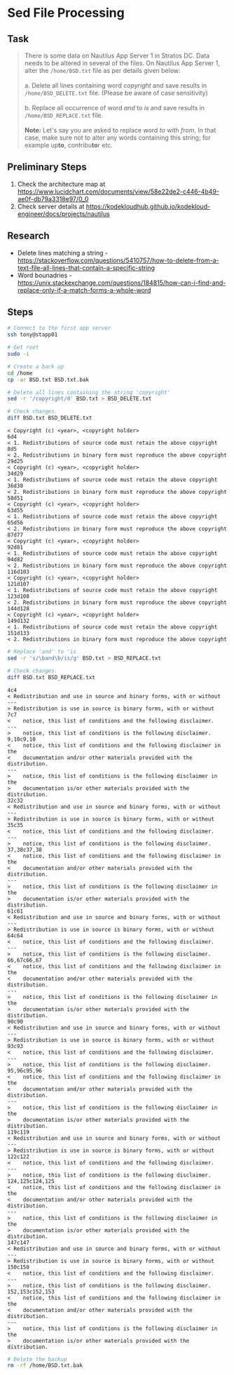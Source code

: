 # Sed File Processing

## Task

> There is some data on Nautilus App Server 1 in Stratos DC. Data needs to be altered in several of the files. On Nautilus App Server 1, alter the `/home/BSD.txt` file as per details given below:<br><br>a. Delete all lines containing word *copyright* and save results in `/home/BSD_DELETE.txt` file. (Please be aware of case sensitivity)<br><br>b. Replace all occurrence of word *and* to *is* and save results in `/home/BSD_REPLACE.txt` file.<br><br>**Note:** Let's say you are asked to replace word *to* with *from*. In that case, make sure not to alter any words containing this string; for example up**to**, contribu**to**r etc.

## Preliminary Steps

1. Check the architecture map at https://www.lucidchart.com/documents/view/58e22de2-c446-4b49-ae0f-db79a3318e97/0_0
2. Check server details at https://kodekloudhub.github.io/kodekloud-engineer/docs/projects/nautilus

## Research

* Delete lines matching a string - https://stackoverflow.com/questions/5410757/how-to-delete-from-a-text-file-all-lines-that-contain-a-specific-string
* Word bounadries - https://unix.stackexchange.com/questions/184815/how-can-i-find-and-replace-only-if-a-match-forms-a-whole-word

## Steps

```bash
# Connect to the first app server
ssh tony@stapp01

# Get root
sudo -i

# Create a back up
cd /home
cp -ar BSD.txt BSD.txt.bak

# Delete all lines containing the string 'copyright'
sed -r '/copyright/d' BSD.txt > BSD_DELETE.txt

# Check changes.
diff BSD.txt BSD_DELETE.txt
```

```
< Copyright (c) <year>, <copyright holder>
6d4
< 1. Redistributions of source code must retain the above copyright
8d5
< 2. Redistributions in binary form must reproduce the above copyright
29d25
< Copyright (c) <year>, <copyright holder>
34d29
< 1. Redistributions of source code must retain the above copyright
36d30
< 2. Redistributions in binary form must reproduce the above copyright
58d51
< Copyright (c) <year>, <copyright holder>
63d55
< 1. Redistributions of source code must retain the above copyright
65d56
< 2. Redistributions in binary form must reproduce the above copyright
87d77
< Copyright (c) <year>, <copyright holder>
92d81
< 1. Redistributions of source code must retain the above copyright
94d82
< 2. Redistributions in binary form must reproduce the above copyright
116d103
< Copyright (c) <year>, <copyright holder>
121d107
< 1. Redistributions of source code must retain the above copyright
123d108
< 2. Redistributions in binary form must reproduce the above copyright
144d128
< Copyright (c) <year>, <copyright holder>
149d132
< 1. Redistributions of source code must retain the above copyright
151d133
< 2. Redistributions in binary form must reproduce the above copyright
```

```bash
# Replace 'and' to 'is
sed -r 's/\band\b/is/g' BSD.txt > BSD_REPLACE.txt

# Check changes.
diff BSD.txt BSD_REPLACE.txt
```

```
4c4
< Redistribution and use in source and binary forms, with or without
---
> Redistribution is use in source is binary forms, with or without
7c7
<    notice, this list of conditions and the following disclaimer.
---
>    notice, this list of conditions is the following disclaimer.
9,10c9,10
<    notice, this list of conditions and the following disclaimer in the
<    documentation and/or other materials provided with the distribution.
---
>    notice, this list of conditions is the following disclaimer in the
>    documentation is/or other materials provided with the distribution.
32c32
< Redistribution and use in source and binary forms, with or without
---
> Redistribution is use in source is binary forms, with or without
35c35
<    notice, this list of conditions and the following disclaimer.
---
>    notice, this list of conditions is the following disclaimer.
37,38c37,38
<    notice, this list of conditions and the following disclaimer in the
<    documentation and/or other materials provided with the distribution.
---
>    notice, this list of conditions is the following disclaimer in the
>    documentation is/or other materials provided with the distribution.
61c61
< Redistribution and use in source and binary forms, with or without
---
> Redistribution is use in source is binary forms, with or without
64c64
<    notice, this list of conditions and the following disclaimer.
---
>    notice, this list of conditions is the following disclaimer.
66,67c66,67
<    notice, this list of conditions and the following disclaimer in the
<    documentation and/or other materials provided with the distribution.
---
>    notice, this list of conditions is the following disclaimer in the
>    documentation is/or other materials provided with the distribution.
90c90
< Redistribution and use in source and binary forms, with or without
---
> Redistribution is use in source is binary forms, with or without
93c93
<    notice, this list of conditions and the following disclaimer.
---
>    notice, this list of conditions is the following disclaimer.
95,96c95,96
<    notice, this list of conditions and the following disclaimer in the
<    documentation and/or other materials provided with the distribution.
---
>    notice, this list of conditions is the following disclaimer in the
>    documentation is/or other materials provided with the distribution.
119c119
< Redistribution and use in source and binary forms, with or without
---
> Redistribution is use in source is binary forms, with or without
122c122
<    notice, this list of conditions and the following disclaimer.
---
>    notice, this list of conditions is the following disclaimer.
124,125c124,125
<    notice, this list of conditions and the following disclaimer in the
<    documentation and/or other materials provided with the distribution.
---
>    notice, this list of conditions is the following disclaimer in the
>    documentation is/or other materials provided with the distribution.
147c147
< Redistribution and use in source and binary forms, with or without
---
> Redistribution is use in source is binary forms, with or without
150c150
<    notice, this list of conditions and the following disclaimer.
---
>    notice, this list of conditions is the following disclaimer.
152,153c152,153
<    notice, this list of conditions and the following disclaimer in the
<    documentation and/or other materials provided with the distribution.
---
>    notice, this list of conditions is the following disclaimer in the
>    documentation is/or other materials provided with the distribution.
```

```bash
# Delete the backup
rm -rf /home/BSD.txt.bak
```